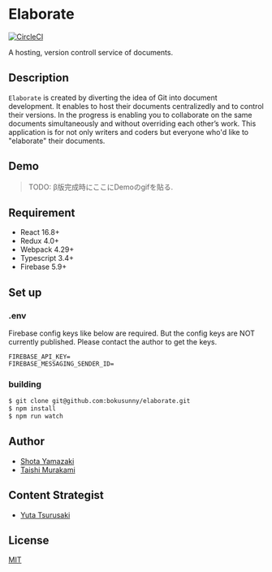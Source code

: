 <!-- statusの読み取り専用tokenなのでベタ書きで大丈夫-->
# Elaborate
[![CircleCI](https://circleci.com/gh/bokusunny/Elaborate/tree/master.svg?style=svg&circle-token=8d7544d8acf5f6087de4c29987d454e2a9957357)](https://circleci.com/gh/bokusunny/Elaborate/tree/master)

A hosting, version controll service of documents. 

## Description
`Elaborate` is created by diverting the idea of Git into document development. It enables to host their documents centralizedly and to control their versions. In the progress is enabling you to collaborate on the same documents simultaneously and without overriding each other’s work. This application is for not only writers and coders but everyone who'd like to "elaborate" their documents.
## Demo
> TODO: β版完成時にここにDemoのgifを貼る.

## Requirement
- React 16.8+
- Redux 4.0+
- Webpack 4.29+
- Typescript 3.4+
- Firebase 5.9+

## Set up

### .env
Firebase config keys like below are required. But the config keys are NOT currently published. Please contact the author to get the keys.

```
FIREBASE_API_KEY=
FIREBASE_MESSAGING_SENDER_ID=
```
 
### building
```sh
$ git clone git@github.com:bokusunny/elaborate.git
$ npm install
$ npm run watch
```

## Author
- [Shota Yamazaki](https://github.com/sy-tencho)
- [Taishi Murakami](https://github.com/bokusunny)

## Content Strategist
- [Yuta Tsurusaki](https://github.com/yuta-tsurusaki)

## License
[MIT](http://b4b4r07.mit-license.org)
